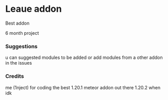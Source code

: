 # Leaue addon

Best addon

6 month project

### Suggestions
u can suggested modules to be added or add modules from a other addon in the issues

### Credits
me (1nject) for coding the best 1.20.1 meteor addon out there
1.20.2 when idk
